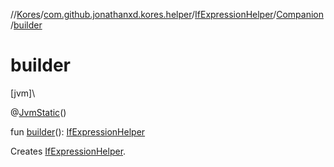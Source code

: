 //[Kores](../../../../index.md)/[com.github.jonathanxd.kores.helper](../../index.md)/[IfExpressionHelper](../index.md)/[Companion](index.md)/[builder](builder.md)

# builder

[jvm]\

@[JvmStatic](https://kotlinlang.org/api/latest/jvm/stdlib/kotlin.jvm/-jvm-static/index.html)()

fun [builder](builder.md)(): [IfExpressionHelper](../index.md)

Creates [IfExpressionHelper](../index.md).
